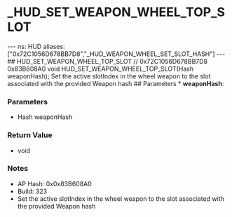 # _HUD_SET_WEAPON_WHEEL_TOP_SLOT

--- ns: HUD aliases: ["0x72C1056D678BB7D8","_HUD_WEAPON_WHEEL_SET_SLOT_HASH"] --- ## HUD_SET_WEAPON_WHEEL_TOP_SLOT  // 0x72C1056D678BB7D8 0x83B608A0 void HUD_SET_WEAPON_WHEEL_TOP_SLOT(Hash weaponHash);  Set the active slotIndex in the wheel weapon to the slot associated with the provided Weapon hash  ## Parameters * **weaponHash**:

### Parameters
* Hash weaponHash

### Return Value
* void

### Notes
* AP Hash: 0x0x83B608A0
* Build: 323
* Set the active slotIndex in the wheel weapon to the slot associated with the provided Weapon hash


